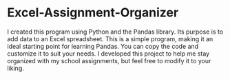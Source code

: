 # Excel-Assignment-Organizer

I created this program using Python and the Pandas library. Its purpose is to add data to an Excel spreadsheet. This is a simple program, making it an ideal starting point for learning Pandas. You can copy the code and customize it to suit your needs. I developed this project to help me stay organized with my school assignments, but feel free to modify it to your liking.
